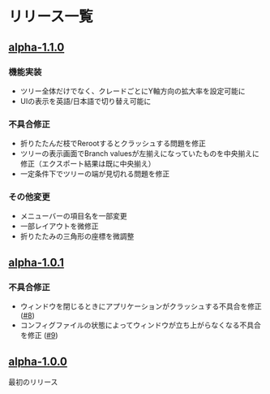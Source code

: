 # リリース一覧

## [alpha-1.1.0](https://github.com/Funny-Silkie/TreeMage/releases/tag/alpha-1.1.0)
### 機能実装
- ツリー全体だけでなく、クレードごとにY軸方向の拡大率を設定可能に
- UIの表示を英語/日本語で切り替え可能に

### 不具合修正
- 折りたたんだ枝でRerootするとクラッシュする問題を修正
- ツリーの表示画面でBranch valuesが左揃えになっていたものを中央揃えに修正（エクスポート結果は既に中央揃え）
- 一定条件下でツリーの端が見切れる問題を修正

### その他変更
- メニューバーの項目名を一部変更
- 一部レイアウトを微修正
- 折りたたみの三角形の座標を微調整

## [alpha-1.0.1](https://github.com/Funny-Silkie/TreeMage/releases/tag/alpha-1.0.1)
### 不具合修正
- ウィンドウを閉じるときにアプリケーションがクラッシュする不具合を修正 ([#8](https://github.com/Funny-Silkie/TreeMage/issues/8))
- コンフィグファイルの状態によってウィンドウが立ち上がらなくなる不具合を修正 ([#9](https://github.com/Funny-Silkie/TreeMage/issues/9))

## [alpha-1.0.0](https://github.com/Funny-Silkie/TreeMage/releases/tag/alpha-1.0.0)
最初のリリース
